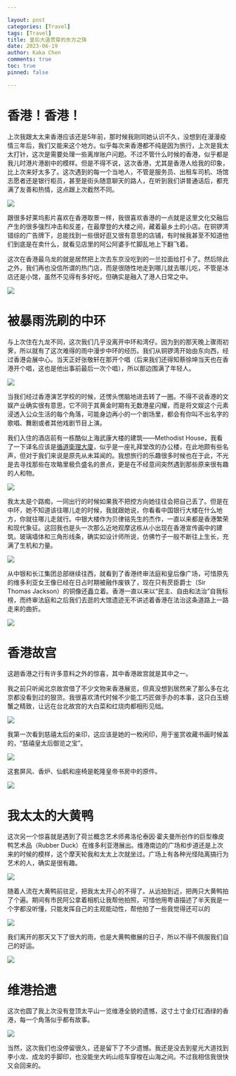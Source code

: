 ```yaml
---

layout: post
categories: [Travel]
tags: [Travel]
title: 皇后大道贯穿的东方之珠
date: 2023-06-19
author: Kaka Chen
comments: true
toc: true
pinned: false

---
```


# 香港！香港！

上次我跟太太来香港应该还是5年前，那时候我刚同她认识不久，没想到在漫漫疫情三年后，我们又能来这个地方。似乎每次来香港都不纯是因为旅行，上次是我太太打针，这次是需要处理一些离岸账户问题。不过不管什么时候的香港，似乎都是我儿时港片港剧中的模样。但是不得不说，这次香港，尤其是香港人给我的印象，比上次来好太多了。这次遇到的每一个当地人，不管是服务员、出租车司机、场馆志愿者还是银行柜员，甚至是街头随意聊天的路人，在听到我们讲普通话后，都充满了友善和热情，这点跟上次截然不同。

![](https://raw.githubusercontent.com/kakack/kakack.github.io/master/_images/hk202301.jpg)

跟很多好莱坞影片喜欢在香港取景一样，我很喜欢香港的一点就是这里文化交融后产生的很多强烈冲击和反差，在最摩登的大楼之间，藏着最乡土的小店。在铜锣湾错综的广告牌下，总能找到一些很好逛又很有意思的店铺，有时候我甚至不知道他们到底是在卖什么，就看见店里的阿公阿婆手忙脚乱地上下翻飞着。

这次在香港最乌龙的就是居然把上次去东京没吃到的一兰拉面给打卡了。然后除此之外，我们再也没信所谓的热门店，而是很随性地走到哪儿就去哪儿吃，不管是冰店还是小馆，虽然不见得有多好吃，但确实是融入了港人日常之中。

![](https://raw.githubusercontent.com/kakack/kakack.github.io/master/_images/hk202302.jpg)


# 被暴雨洗刷的中环

与上次住在九龙不同，这次我们几乎没离开中环和湾仔。因为到的那天晚上骤雨初霁，所以就有了这次难得的雨中漫步中环的经历。我们从铜锣湾开始由东向西，经过香港会展中心。当天正好张敬轩在那开个唱（后来我们还得知蔡徐坤当天也在香港开个唱，这也是他出事前最后一次个唱），所以那边围满了年轻人。

![](https://raw.githubusercontent.com/kakack/kakack.github.io/master/_images/hk202311.jpg)

当我们经过香港演艺学校的时候，还愣头愣脑地进去转了一圈。不得不说香港的文娱产业确实很有意思，它不同于其黄金时期有无数港星闪耀，而是将文娱这个元素浸透入公众生活的每个角落，可能身边再小的一个剧场里，都会有你叫不出名字的歌唱、舞剧或者其他戏剧节目上演。

我们入住的酒店前有一栋酷似上海武康大楼的建筑——Methodist House，我看了一下译名应该是[循道衛理大廈](https://www.oneday.com.hk/en_US/buildings/methodist-house/)，似乎是一座礼拜堂改的办公楼，在此地颇有些名声，但对于我们来说是原先从未耳闻的。我想旅行的乐趣很多时候也在于此，不光是去寻找那些在攻略里极负盛名的景点，更是在不经意间突然遇到那些原来很有趣的人和物。

![](https://raw.githubusercontent.com/kakack/kakack.github.io/master/_images/hk202312.jpg)

我太太是个路痴，一同出行的时候如果我不把控方向她往往会把自己丢了。但是在中环，她不知道该往哪儿走的时候，我就跟她说，你看看中国银行大楼在什么地方，你就往哪儿走就行。中银大楼作为贝律铭先生的杰作，一直以来都是香港繁荣和现代象征。这回我也是头一次那么近地观摩这栋从小出现在香港宣传画中的建筑。玻璃墙体和三角形线条，确实如设计师所说，仿佛竹子一般不断往上生长，充满了生机和力量。

![](https://raw.githubusercontent.com/kakack/kakack.github.io/master/_images/hk202313.jpg)

从中银和长江集团总部继续往西，就看到了香港终审法庭和皇后像广场，可惜原先的维多利亚女王像已经在日占时期被融作废铁了，现在只有昃臣爵士（Sir Thomas Jackson）的铜像还矗立着。香港一直以来以“民主、自由和法治”自我标榜，而终审法庭和之后我们去逛的大馆遗迹无不讲述着香港在法治这条道路上一路走来的曲折。

![](https://raw.githubusercontent.com/kakack/kakack.github.io/master/_images/hk202303.jpg)

# 香港故宫

这趟香港之行有许多意料之外的惊喜，其中香港故宫就是其中之一。

我之前只听闻北京故宫借了不少文物来香港展览，但真没想到居然来了那么多在北京都没看到过的狠货。我很喜欢清代时候不少能工巧匠做手办的本事，这只白玉螃蟹之精致，让远在台北故宫的大白菜和红烧肉都相形见绌。

![](https://raw.githubusercontent.com/kakack/kakack.github.io/master/_images/hk202305.jpg)

我第一次看到慈禧太后的亲印，这应该是她的一枚闲印，用于鉴赏收藏书画时候盖的，“慈禧皇太后御览之宝”。

![](https://raw.githubusercontent.com/kakack/kakack.github.io/master/_images/hk202306.jpg)

这套屏风、香炉、仙鹤和座椅是乾隆皇帝书房中的原件。

![](https://raw.githubusercontent.com/kakack/kakack.github.io/master/_images/hk202307.jpg)

# 我太太的大黄鸭

这次另一个惊喜就是遇到了荷兰概念艺术师弗洛伦泰因·霍夫曼所创作的巨型橡皮鸭艺术品（Rubber Duck）在维多利亚港展出。维港南边的广场和步道还是上次来的时候的模样，这个摩天轮我和太太上次就坐过。广场上有各种光怪陆离搞行为艺术的人，确实是很有趣。

![](https://raw.githubusercontent.com/kakack/kakack.github.io/master/_images/hk202310.jpg)

随着人流在大黄鸭前驻足，把我太太开心的不得了。从远拍到近，把两只大黄鸭拍了个遍。期间有市民阿公拿着相机让我帮他拍照，可惜他用粤语描述了半天我是一个字都没听懂，只能发挥自己的主观能动性，帮他拍了一些我觉得还可以的

![](https://raw.githubusercontent.com/kakack/kakack.github.io/master/_images/hk202309.jpg)

我们离开的那天又下了很大的雨，也是大黄鸭撤展的日子，所以不得不佩服我们自己的好运。

![](https://raw.githubusercontent.com/kakack/kakack.github.io/master/_images/hk202308.jpg)


# 维港拾遗

这次也圆了我上次没有登顶太平山一览维港全貌的遗憾，这寸土寸金灯红酒绿的香港，每一个角落似乎都有故事。

![](https://raw.githubusercontent.com/kakack/kakack.github.io/master/_images/hk202304.jpg)

当然，这次我们也没停留很久，还是留下了不少遗憾。我还是没去到星光大道找到李小龙、成龙的手脚印，也没能坐大屿山缆车穿梭在山海之间。不过我相信我很快又会回来的。